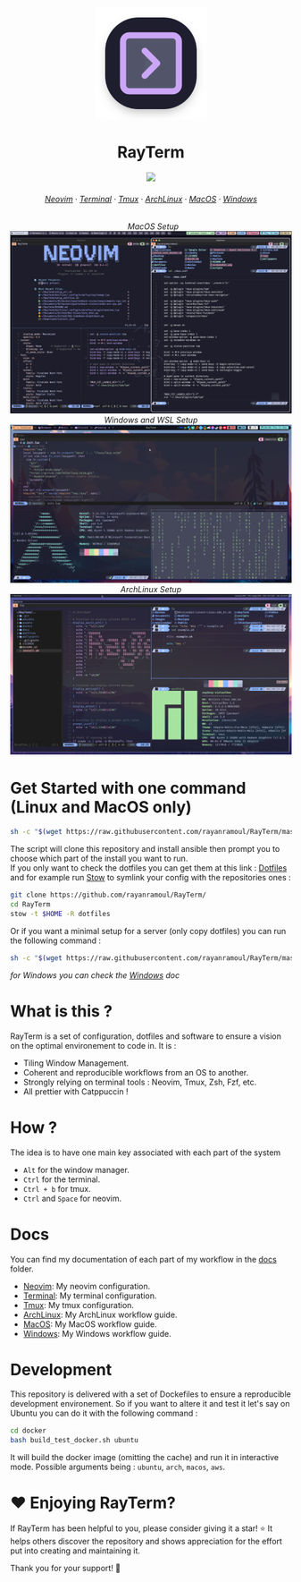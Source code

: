 <div align="center">
 
<img width="200" src="https://github.com/rayanramoul/RayTerm/blob/master/assets/logo.png?raw=true">
</img>
<h1>RayTerm</h1>
<img src="https://raw.githubusercontent.com/catppuccin/catppuccin/main/assets/palette/macchiato.png" width="400" />
<h6 align="center">
  <a href="https://github.com/rayanramoul/RayTerm/blob/master/docs/Neovim.md">Neovim</a>
  ·
  <a href="https://github.com/rayanramoul/RayTerm/blob/master/docs/Terminal.md">Terminal</a>
  ·
  <a href="https://github.com/rayanramoul/RayTerm/blob/master/docs/Tmux.md">Tmux</a>
  ·
  <a href="https://github.com/rayanramoul/RayTerm/blob/master/docs/ArchLinux.md">ArchLinux</a>
  ·
  <a href="https://github.com/rayanramoul/RayTerm/blob/master/docs/MacOS.md">MacOS</a>
  ·
  <a href="https://github.com/rayanramoul/RayTerm/blob/master/docs/Windows.md">Windows</a>
</h6>

&nbsp;
_MacOS Setup_
![RayTerm](https://github.com/rayanramoul/RayTerm/blob/master/assets/macos_preview.png?raw=true)
_Windows and WSL Setup_
![RayTerm](https://github.com/rayanramoul/RayTerm/blob/master/assets/windows_preview.png?raw=true)
_ArchLinux Setup_
![RayTerm](https://github.com/rayanramoul/RayTerm/blob/master/assets/arch_preview.png?raw=true)

</div>

# Get Started with one command (Linux and MacOS only)

```bash
sh -c "$(wget https://raw.githubusercontent.com/rayanramoul/RayTerm/master/install.sh -O -)"
```
The script will clone this repository and install ansible then prompt you to choose which part of the install you want to run. <br>
If you only want to check the dotfiles you can get them at this link : [Dotfiles](dotfiles) and for example run [Stow](https://www.gnu.org/software/stow/) to symlink your config with the repositories ones :
```bash
git clone https://github.com/rayanramoul/RayTerm/
cd RayTerm
stow -t $HOME -R dotfiles
```

Or if you want a minimal setup for a server (only copy dotfiles) you can run the following command :
```bash
sh -c "$(wget https://raw.githubusercontent.com/rayanramoul/RayTerm/master/install_minimal.sh -O -)" -- -m
```

_for Windows you can check the [Windows](docs/Windows.md) doc_

# What is this ?
RayTerm is a set of configuration, dotfiles and software to ensure a vision on the optimal environement to code in.
It is :
- Tiling Window Management.
- Coherent and reproducible workflows from an OS to another.
- Strongly relying on terminal tools : Neovim, Tmux, Zsh, Fzf, etc.
- All prettier with Catppuccin !

# How ?
The idea is to have one main key associated with each part of the system 
- `Alt` for the window manager.
- `Ctrl` for the terminal.
- `Ctrl + b` for tmux.
- `Ctrl` and `Space` for neovim.

# Docs
You can find my documentation of each part of my workflow in the [docs](docs) folder.
- [Neovim](docs/Neovim.md): My neovim configuration.
- [Terminal](docs/Terminal.md): My terminal configuration.
- [Tmux](docs/Tmux.md): My tmux configuration.
- [ArchLinux](docs/ArchLinux.md): My ArchLinux workflow guide.
- [MacOS](docs/MacOS.md): My MacOS workflow guide.
- [Windows](docs/Windows.md): My Windows workflow guide.

# Development
This repository is delivered with a set of Dockefiles to ensure a reproducible development environement.
So if you want to altere it and test it let's say on Ubuntu you can do it with the following command :
```bash
cd docker
bash build_test_docker.sh ubuntu
```
It will build the docker image (omitting the cache) and run it in interactive mode.
Possible arguments being : `ubuntu`, `arch`, `macos`, `aws`.

# ❤️ Enjoying RayTerm?

If RayTerm has been helpful to you, please consider giving it a star! ⭐ It helps others discover the repository and shows appreciation for the effort put into creating and maintaining it.

Thank you for your support! 🚀



